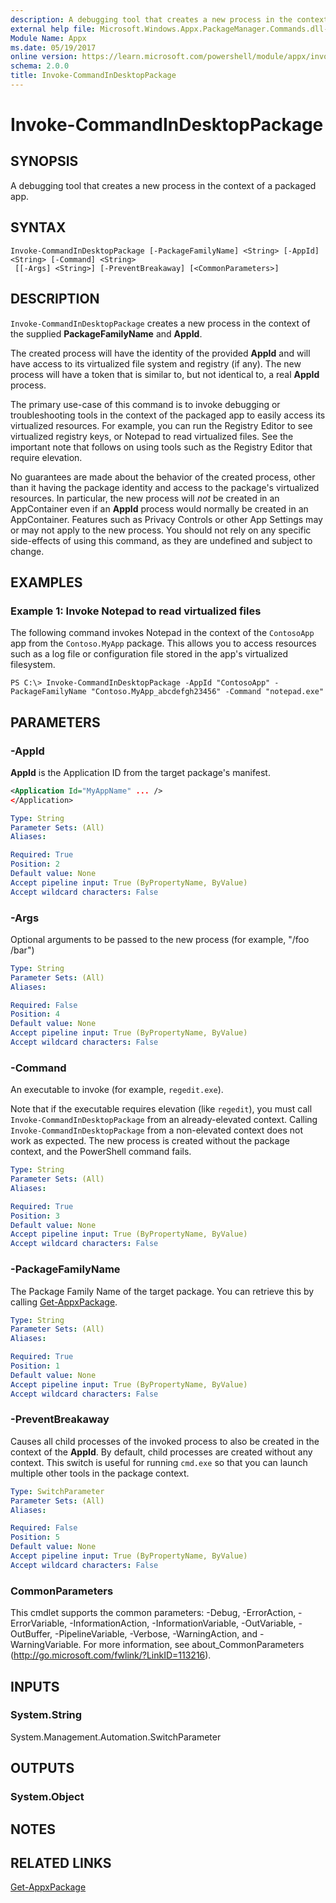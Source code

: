 ```yaml
---
description: A debugging tool that creates a new process in the context of a packaged app.
external help file: Microsoft.Windows.Appx.PackageManager.Commands.dll-Help.xml
Module Name: Appx
ms.date: 05/19/2017
online version: https://learn.microsoft.com/powershell/module/appx/invoke-commandindesktoppackage?view=windowsserver2022-ps&wt.mc_id=ps-gethelp
schema: 2.0.0
title: Invoke-CommandInDesktopPackage
---
```


# Invoke-CommandInDesktopPackage

## SYNOPSIS
A debugging tool that creates a new process in the context of a packaged app.

## SYNTAX

```
Invoke-CommandInDesktopPackage [-PackageFamilyName] <String> [-AppId] <String> [-Command] <String>
 [[-Args] <String>] [-PreventBreakaway] [<CommonParameters>]
```

## DESCRIPTION
`Invoke-CommandInDesktopPackage` creates a new process in the context of the supplied **PackageFamilyName** and **AppId**. 

The created process will have the identity of the provided **AppId** and will have access to its virtualized file system and registry (if any). The new process will have a token that is similar to, but not identical to, a real **AppId** process. 

The primary use-case of this command is to invoke debugging or troubleshooting tools in the context of the packaged app to easily access its virtualized resources. For example, you can run the Registry Editor to see virtualized registry keys, or Notepad to read virtualized files. See the important note that follows on using tools such as the Registry Editor that require elevation. 

No guarantees are made about the behavior of the created process, other than it having the package identity and access to the package's virtualized resources. In particular, the new process will _not_ be created in an AppContainer even if an **AppId** process would normally be created in an AppContainer. Features such as Privacy Controls or other App Settings may or may not apply to the new process. You should not rely on any specific side-effects of using this command, as they are undefined and subject to change.

## EXAMPLES

### Example 1: Invoke Notepad to read virtualized files

The following command invokes Notepad in the context of the `ContosoApp` app from the `Contoso.MyApp` package. This allows you to access resources such as a log file or configuration file stored in the app's virtualized filesystem.

```
PS C:\> Invoke-CommandInDesktopPackage -AppId "ContosoApp" -PackageFamilyName "Contoso.MyApp_abcdefgh23456" -Command "notepad.exe"
```



## PARAMETERS

### -AppId
**AppId** is the Application ID from the target package's manifest. 

```XML
<Application Id="MyAppName" ... />
</Application>
```

```yaml
Type: String
Parameter Sets: (All)
Aliases:

Required: True
Position: 2
Default value: None
Accept pipeline input: True (ByPropertyName, ByValue)
Accept wildcard characters: False
```

### -Args
Optional arguments to be passed to the new process (for example, "/foo /bar")

```yaml
Type: String
Parameter Sets: (All)
Aliases:

Required: False
Position: 4
Default value: None
Accept pipeline input: True (ByPropertyName, ByValue)
Accept wildcard characters: False
```

### -Command
An executable to invoke (for example, `regedit.exe`).

Note that if the executable requires elevation (like `regedit`), you must call `Invoke-CommandInDesktopPackage` from an already-elevated context. Calling `Invoke-CommandInDesktopPackage` from a non-elevated context does not work as expected. The new process is created without the package context, and the PowerShell command fails.

```yaml
Type: String
Parameter Sets: (All)
Aliases:

Required: True
Position: 3
Default value: None
Accept pipeline input: True (ByPropertyName, ByValue)
Accept wildcard characters: False
```

### -PackageFamilyName
The Package Family Name of the target package. You can retrieve this by calling [Get-AppxPackage](./Get-AppxPackage.md).

```yaml
Type: String
Parameter Sets: (All)
Aliases:

Required: True
Position: 1
Default value: None
Accept pipeline input: True (ByPropertyName, ByValue)
Accept wildcard characters: False
```

### -PreventBreakaway
Causes all child processes of the invoked process to also be created in the context of the **AppId**. By default, child processes are created without any context. This switch is useful for running `cmd.exe` so that you can launch multiple other tools in the package context.

```yaml
Type: SwitchParameter
Parameter Sets: (All)
Aliases:

Required: False
Position: 5
Default value: None
Accept pipeline input: True (ByPropertyName, ByValue)
Accept wildcard characters: False
```

### CommonParameters
This cmdlet supports the common parameters: -Debug, -ErrorAction, -ErrorVariable, -InformationAction, -InformationVariable, -OutVariable, -OutBuffer, -PipelineVariable, -Verbose, -WarningAction, and -WarningVariable. For more information, see about_CommonParameters (http://go.microsoft.com/fwlink/?LinkID=113216).

## INPUTS

### System.String
System.Management.Automation.SwitchParameter

## OUTPUTS

### System.Object

## NOTES

## RELATED LINKS

[Get-AppxPackage](./Get-AppxPackage.md)

